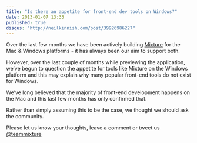 ```yaml
---
title: "Is there an appetite for front-end dev tools on Windows?"
date: 2013-01-07 13:35
published: true
disqus: "http://neilkinnish.com/post/39926986227"
---
```


Over the last few months we have been actively building [Mixture](http://mixture.io) for the Mac &amp; Windows platforms - it has always been our aim to support both.

However, over the last couple of months while previewing the application, we&#8217;ve begun to question the appetite for tools like Mixture on the Windows platform and this may explain why many popular front-end tools do not exist for Windows.

We&#8217;ve long believed that the majority of front-end development happens on the Mac and this last few months has only confirmed that.

Rather than simply assuming this to be the case, we thought we should ask the community.

Please let us know your thoughts, leave a comment or tweet us [@teammixture](http://twitter.com/teammixture)